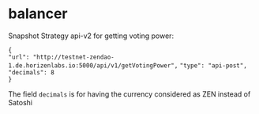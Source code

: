 # balancer

Snapshot Strategy api-v2 for getting voting power:

`{`\
    `"url": "http://testnet-zendao-1.de.horizenlabs.io:5000/api/v1/getVotingPower",`
    `"type": "api-post",`\
    `"decimals": 8`\
`}`

The field `decimals` is for having the currency considered as ZEN instead of Satoshi
